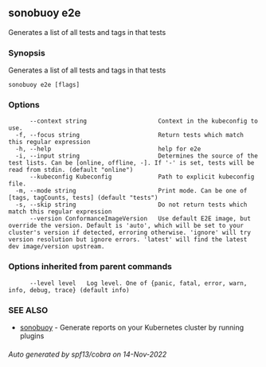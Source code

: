 ## sonobuoy e2e

Generates a list of all tests and tags in that tests

### Synopsis

Generates a list of all tests and tags in that tests

```
sonobuoy e2e [flags]
```

### Options

```
      --context string                    Context in the kubeconfig to use.
  -f, --focus string                      Return tests which match this regular expression
  -h, --help                              help for e2e
  -i, --input string                      Determines the source of the test lists. Can be [online, offline, -]. If '-' is set, tests will be read from stdin. (default "online")
      --kubeconfig Kubeconfig             Path to explicit kubeconfig file.
  -m, --mode string                       Print mode. Can be one of [tags, tagCounts, tests] (default "tests")
  -s, --skip string                       Do not return tests which match this regular expression
      --version ConformanceImageVersion   Use default E2E image, but override the version. Default is 'auto', which will be set to your cluster's version if detected, erroring otherwise. 'ignore' will try version resolution but ignore errors. 'latest' will find the latest dev image/version upstream.
```

### Options inherited from parent commands

```
      --level level   Log level. One of {panic, fatal, error, warn, info, debug, trace} (default info)
```

### SEE ALSO

* [sonobuoy](sonobuoy.md)	 - Generate reports on your Kubernetes cluster by running plugins

###### Auto generated by spf13/cobra on 14-Nov-2022
